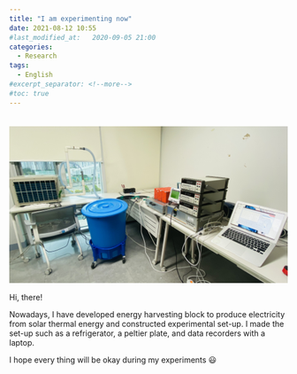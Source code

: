 ```yaml
---
title: "I am experimenting now"
date: 2021-08-12 10:55
#last_modified_at:   2020-09-05 21:00
categories:
  - Research
tags:
  - English
#excerpt_separator: <!--more-->
#toc: true
---
```




<img src="./0812_1.jpg" style="float: center; margin-top: 20px; margin-bottom: 0px;" >

Hi, there!

Nowadays, I have developed energy harvesting block to produce electricity from solar thermal energy and constructed experimental set-up. I made the set-up such as a refrigerator, a peltier plate, and data recorders with a laptop. 

I hope every thing will be okay during my experiments :smiley:
